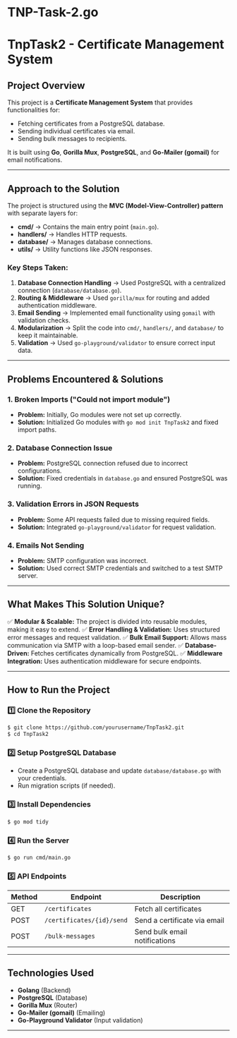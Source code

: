# TNP-Task-2.go
# TnpTask2 - Certificate Management System

##  Project Overview
This project is a **Certificate Management System** that provides functionalities for:
- Fetching certificates from a PostgreSQL database.
- Sending individual certificates via email.
- Sending bulk messages to recipients.

It is built using **Go**, **Gorilla Mux**, **PostgreSQL**, and **Go-Mailer (gomail)** for email notifications.

---

##  Approach to the Solution
The project is structured using the **MVC (Model-View-Controller) pattern** with separate layers for:
- **cmd/** → Contains the main entry point (`main.go`).
- **handlers/** → Handles HTTP requests.
- **database/** → Manages database connections.
- **utils/** → Utility functions like JSON responses.

### Key Steps Taken:
1. **Database Connection Handling** → Used PostgreSQL with a centralized connection (`database/database.go`).
2. **Routing & Middleware** → Used `gorilla/mux` for routing and added authentication middleware.
3. **Email Sending** → Implemented email functionality using `gomail` with validation checks.
4. **Modularization** → Split the code into `cmd/`, `handlers/`, and `database/` to keep it maintainable.
5. **Validation** → Used `go-playground/validator` to ensure correct input data.

---

##  Problems Encountered & Solutions
###  1. **Broken Imports ("Could not import module")**
- **Problem:** Initially, Go modules were not set up correctly.
- **Solution:** Initialized Go modules with `go mod init TnpTask2` and fixed import paths.

###  2. **Database Connection Issue**
- **Problem:** PostgreSQL connection refused due to incorrect configurations.
- **Solution:** Fixed credentials in `database.go` and ensured PostgreSQL was running.

###  3. **Validation Errors in JSON Requests**
- **Problem:** Some API requests failed due to missing required fields.
- **Solution:** Integrated `go-playground/validator` for request validation.

###  4. **Emails Not Sending**
- **Problem:** SMTP configuration was incorrect.
- **Solution:** Used correct SMTP credentials and switched to a test SMTP server.

---

##  What Makes This Solution Unique?
✅ **Modular & Scalable:** The project is divided into reusable modules, making it easy to extend.
✅ **Error Handling & Validation:** Uses structured error messages and request validation.
✅ **Bulk Email Support:** Allows mass communication via SMTP with a loop-based email sender.
✅ **Database-Driven:** Fetches certificates dynamically from PostgreSQL.
✅ **Middleware Integration:** Uses authentication middleware for secure endpoints.

---

## How to Run the Project
### 1️⃣ Clone the Repository
```sh
$ git clone https://github.com/yourusername/TnpTask2.git
$ cd TnpTask2
```

### 2️⃣ Setup PostgreSQL Database
- Create a PostgreSQL database and update `database/database.go` with your credentials.
- Run migration scripts (if needed).

### 3️⃣ Install Dependencies
```sh
$ go mod tidy
```

### 4️⃣ Run the Server
```sh
$ go run cmd/main.go
```

### 5️⃣ API Endpoints
| Method | Endpoint | Description |
|--------|---------------------------|-------------------------------|
| GET | `/certificates` | Fetch all certificates |
| POST | `/certificates/{id}/send` | Send a certificate via email |
| POST | `/bulk-messages` | Send bulk email notifications |

---

##  Technologies Used
- **Golang** (Backend)
- **PostgreSQL** (Database)
- **Gorilla Mux** (Router)
- **Go-Mailer (gomail)** (Emailing)
- **Go-Playground Validator** (Input validation)

---




